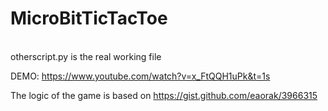 # MicroBitTicTacToe
<br/> otherscript.py is the real working file

DEMO: https://www.youtube.com/watch?v=x_FtQQH1uPk&t=1s

The logic of the game is based on https://gist.github.com/eaorak/3966315
